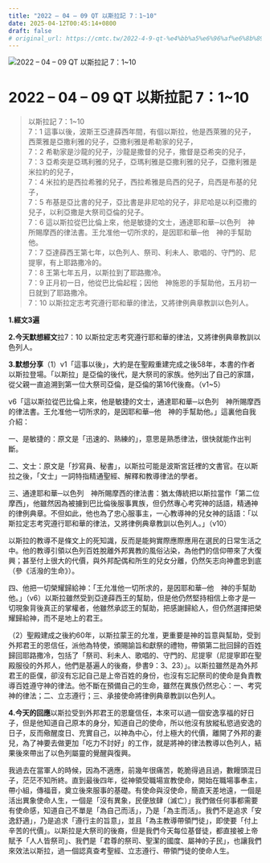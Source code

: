 ```yaml
---
title: "2022 – 04 – 09 QT 以斯拉記 7：1~10"
date: 2025-04-12T00:45:14+0800
draft: false
# original_url: https://cmtc.tw/2022-4-9-qt-%e4%bb%a5%e6%96%af%e6%8b%89%e8%a8%98-7%ef%bc%9a110
---
```


![2022 – 04 – 09 QT 以斯拉記 7：1\~10](/images/qt.jpg   "2022 – 04 – 09 QT 以斯拉記 7：1\~10")

# 2022 – 04 – 09 QT 以斯拉記 7：1\~10

> 以斯拉記 7：1\~10  
> 7：1 這事以後，波斯王亞達薛西年間，有個以斯拉，他是西萊雅的兒子，西萊雅是亞撒利雅的兒子，亞撒利雅是希勒家的兒子，  
> 7：2 希勒家是沙龍的兒子，沙龍是撒督的兒子，撒督是亞希突的兒子，  
> 7：3 亞希突是亞瑪利雅的兒子，亞瑪利雅是亞撒利雅的兒子，亞撒利雅是米拉約的兒子，  
> 7：4 米拉約是西拉希雅的兒子，西拉希雅是烏西的兒子，烏西是布基的兒子，  
> 7：5 布基是亞比書的兒子，亞比書是非尼哈的兒子，非尼哈是以利亞撒的兒子，以利亞撒是大祭司亞倫的兒子。  
> 7：6 這以斯拉從巴比倫上來，他是敏捷的文士，通達耶和華─以色列　神所賜摩西的律法書。王允准他一切所求的，是因耶和華─他　神的手幫助他。  
> 7：7 亞達薛西王第七年，以色列人、祭司、利未人、歌唱的、守門的、尼提寧，有上耶路撒冷的。  
> 7：8 王第七年五月，以斯拉到了耶路撒冷。  
> 7：9 正月初一日，他從巴比倫起程；因他　神施恩的手幫助他，五月初一日就到了耶路撒冷。  
> 7：10 以斯拉定志考究遵行耶和華的律法，又將律例典章教訓以色列人。

**1.經文3遍**

**2.今天默想經文**拉7：10 以斯拉定志考究遵行耶和華的律法，又將律例典章教訓以色列人。

**3.默想分享**（1）v1「這事以後」，大約是在聖殿重建完成之後58年，本書的作者以斯拉登場。「以斯拉」是亞倫的後代，是大祭司的家族。他列出了自己的家譜，從父親一直追溯到第一位大祭司亞倫，是亞倫的第16代後裔。（v1\~5）

v6「這以斯拉從巴比倫上來，他是敏捷的文士，通達耶和華─以色列　神所賜摩西的律法書。王允准他一切所求的，是因耶和華─他　神的手幫助他。」這裏他自我介紹：

一、是敏捷的：原文是「迅速的、熟練的」，意思是熟悉律法，很快就能作出判斷。

二、文士：原文是「抄寫員、秘書」，以斯拉可能是波斯宮廷裡的文書官。在以斯拉之後，「文士」一詞特指精通聖經、解釋和教導律法的學者。

三、通達耶和華─以色列　神所賜摩西的律法書：猶太傳統把以斯拉當作「第二位摩西」，他雖然因為被擄到巴比倫後服事異族，但仍然專心考究神的話語，精通神的律例典章。不但如此，他也為了忠心服事主，一心教導神的兒女神的話語：「以斯拉定志考究遵行耶和華的律法，又將律例典章教訓以色列人。」（v10）

以斯拉的教導不是條文上的死知識，反而是能夠實際應際應用在選民的日常生活之中。他的教導引領以色列百姓脫離外邦異教的風俗沾染，為他們的信仰帶來了大復興；甚至付上很大的代價，與外邦配偶和所生的兒女分離，仍然矢志向神盡忠到底（參《活潑的生命》）。

四、他把一切榮耀歸給神：「王允准他一切所求的，是因耶和華─他　神的手幫助他。」（v6）以斯拉雖然受到亞達薛西王的幫助，但是他仍然堅持相信上帝才是一切現象背後真正的掌權者，他雖然承認王的幫助，把感謝歸給人，但仍然選擇把榮耀歸給神，而不是地上的君王。

（2）聖殿建成之後約60年，以斯拉蒙王的允准，更重要是神的旨意與幫助，受到外邦君王的恩信任，派他為特使，頒賜諭旨和獻祭的禮物，帶領第二批回歸的百姓歸回耶路撒冷，包括了「祭司、利未人、歌唱的、守門的、尼提寧（尼提寧即在聖殿服役的外邦人，他們是基遍人的後裔，參書9：3、23）」。以斯拉雖然是為外邦君王的臣僕，卻沒有忘記自己是上帝百姓的身份，也沒有忘記祭司的使命是負責教導百姓遵守神的律法。他不斷在預備自己的生命，雖然在異族仍然忠心：一、考究神的律法；二、立志遵行；三、承接使命將律例典章教訓以色列人。

**4.今天的回應**以斯拉受到外邦君王的恩竉信任，本來可以過一個安逸享福的好日子，但是他知道自己原本的身分，知道自己的使命，所以他沒有放縱私慾過安逸的日子，反而儆醒度日、充實自己，以神為中心，付上極大的代價，離開了外邦的妻兒，為了神要去做更加「吃力不討好」的工作，就是將神的律法教導以色列人，結果後來帶出了以色列屬靈的覺醒與復興。

我過去在當軍人的時候，因為不適應，前幾年很痛苦，乾脆得過且過，數饅頭混日子，茫茫不知所終。直到最後四年，從神領受職場宣教使命，開始在職場事奉主，帶小組，傳福音，奠立後來服事的基礎。有使命與沒使命，簡直天差地遠，一個是活出異象使命人生，一個是「沒有異象，民便放肆（滅亡）」我們做任何事都需要有使命感，知道自己不單是「為自己而活」，乃是「為主而活」。我們不是追求「安逸舒適」，乃是追求「遵行主的旨意」，並且「為主教導帶領門徒」，即使要「付上辛苦的代價」。以斯拉是大祭司的後裔，但是我們今天每位基督徒，都直接被上帝賦予「人人皆祭司」、我們是「君尊的祭司、聖潔的國度、屬神的子民」，也讓我們來效法以斯拉，過一個認真查考聖經、立志遵行、帶領門徒的使命人生。